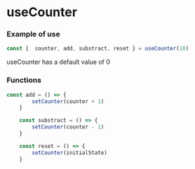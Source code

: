 # useCounter

### Example of use

```javaScript
const {  counter, add, substract, reset } = useCounter(10)
```

useCounter has a default value of 0

### Functions 

```javaScript
const add = () => {
        setCounter(counter + 1)
    }

    const substract = () => {
        setCounter(counter - 1)
    }

    const reset = () => {
        setCounter(initialState)
    }

```